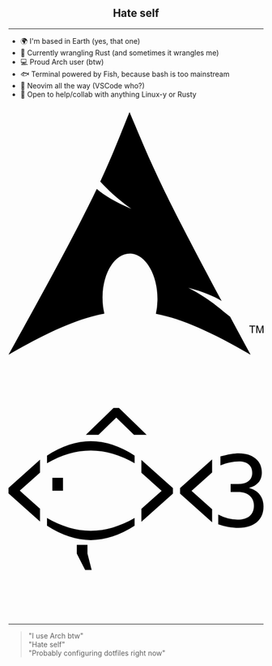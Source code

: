 <h2 align="center">Hate self</h2>

---

- 🌍 I'm based in Earth (yes, that one)
- 🦀 Currently wrangling Rust (and sometimes it wrangles me)
- 💻 Proud Arch user (btw)
- 🐟 Terminal powered by Fish, because bash is too mainstream
- 📝 Neovim all the way (VSCode who?)
- 🤝 Open to help/collab with anything Linux-y or Rusty

<div align="center">
  <!-- arch logo -->
  <svg role="img" viewBox="0 0 24 24" xmlns="http://www.w3.org/2000/svg"><title>Arch Linux</title><path d="M11.39.605C10.376 3.092 9.764 4.72 8.635 7.132c.693.734 1.543 1.589 2.923 2.554-1.484-.61-2.496-1.224-3.252-1.86C6.86 10.842 4.596 15.138 0 23.395c3.612-2.085 6.412-3.37 9.021-3.862a6.61 6.61 0 01-.171-1.547l.003-.115c.058-2.315 1.261-4.095 2.687-3.973 1.426.12 2.534 2.096 2.478 4.409a6.52 6.52 0 01-.146 1.243c2.58.505 5.352 1.787 8.914 3.844-.702-1.293-1.33-2.459-1.929-3.57-.943-.73-1.926-1.682-3.933-2.713 1.38.359 2.367.772 3.137 1.234-6.09-11.334-6.582-12.84-8.67-17.74zM22.898 21.36v-.623h-.234v-.084h.562v.084h-.234v.623h.331v-.707h.142l.167.5.034.107a2.26 2.26 0 01.038-.114l.17-.493H24v.707h-.091v-.593l-.206.593h-.084l-.205-.602v.602h-.091"/></svg>
  <!-- fish logo -->
  <svg role="img" viewBox="0 0 24 24" xmlns="http://www.w3.org/2000/svg"><title>fish shell</title><path d="m19.164 9.228-3.016 2.688v.527l3.016 2.688v-1.228l-1.936-1.723 1.936-1.724V9.228m-6.658.046v1.208l1.905 1.696-1.905 1.695v1.209l2.968-2.645v-.518l-2.968-2.645M9.781 7.847a6.519 6.519 0 0 0-2.038-.335c-.672 0-1.349.112-2.03.335a9.23 9.23 0 0 0-2.088 1.017v.723c.69-.4 1.377-.7 2.06-.897a7.388 7.388 0 0 1 2.058-.296c.684 0 1.368.098 2.052.296a9.452 9.452 0 0 1 2.075.897v-.723a9.229 9.229 0 0 0-2.09-1.017m.014 7.78a7.371 7.371 0 0 1-2.052.296 7.388 7.388 0 0 1-2.057-.296 9.18 9.18 0 0 1-2.061-.897v.723a9.228 9.228 0 0 0 2.088 1.017 6.492 6.492 0 0 0 2.03.335c.678 0 1.357-.112 2.038-.335a9.227 9.227 0 0 0 2.089-1.017v-.723c-.7.4-1.391.7-2.075.897m.602-11.23h-.51L7.28 6.92h1.19l1.672-1.62 1.671 1.62h1.191l-2.607-2.525m-2.965 13.68v-.824H6.427v.825l.786 1.527h.614l-.395-1.527M4.127 10.95v1.216H5.13V10.95H4.127m-1.16-1.695L0 11.901v.518l2.967 2.645v-1.208L1.063 12.16l1.904-1.695V9.256m20.68 3.28c-.235-.3-.574-.509-1.017-.626.395-.103.696-.278.902-.525.206-.247.31-.556.31-.926 0-.546-.197-.984-.59-1.314-.393-.33-.919-.495-1.575-.495-.22 0-.473.025-.758.073-.284.048-.61.12-.974.217v.84c.314-.12.613-.21.9-.27a4.05 4.05 0 0 1 .832-.091c.403 0 .714.093.933.278.218.185.328.451.328.798 0 .328-.118.584-.353.768-.235.184-.562.276-.98.276h-.697v.75h.696c.458 0 .821.116 1.09.346.268.23.402.542.402.934 0 .425-.134.75-.402.976-.269.226-.653.339-1.153.339a3.55 3.55 0 0 1-.89-.117 4.395 4.395 0 0 1-.91-.358v.909a6.1 6.1 0 0 0 .95.249c.323.057.639.085.95.085.738 0 1.315-.177 1.733-.53.417-.355.626-.842.626-1.463 0-.449-.118-.823-.353-1.123"/></svg>
  
</div>

---

> "I use Arch btw"  
> "Hate self"  
> "Probably configuring dotfiles right now"
